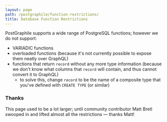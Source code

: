 ```yaml
---
layout: page
path: /postgraphile/function-restrictions/
title: Database Function Restrictions
---
```


PostGraphile supports a wide range of PostgreSQL functions; however we do not
support:

- VARIADIC functions
- overloaded functions (because it's not currently possible to expose them
  neatly over GraphQL)
- functions that return `record` without any more type information (because we
  don't know what columns that `record` will contain, and thus cannot convert it
  to GraphQL)
  - to solve this, change `record` to be the name of a composite type that
    you've defined with `CREATE TYPE` (or similar)

### Thanks

This page used to be a lot larger; until community contributor Matt Bretl
swooped in and lifted almost all the restrictions &mdash; thanks Matt!
